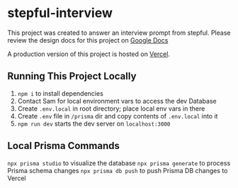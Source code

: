 # stepful-interview
This project was created to answer an interview prompt from stepful.
Please review the design docs for this project on [Google Docs](https://docs.google.com/document/d/1r2ESS_8K9tZPctrYzaRY1wmNk0qpziVGsWimzWetlh0/edit?usp=sharing)

A production version of this project is hosted on [Vercel](https://stepful-interview-git-main-sammantha1.vercel.app/).

## Running This Project Locally
1. `npm i` to install dependencies
2. Contact Sam for local environment vars to access the dev Database
3. Create `.env.local` in root directory; place local env vars in there
4. Create `.env` file in `/prisma` dir and copy contents of `.env.local` into it
5. `npm run dev` starts the dev server on `localhost:3000`

## Local Prisma Commands
`npx prisma studio` to visualize the database
`npx prisma generate` to process Prisma schema changes
`npx prisma db push` to push Prisma DB changes to Vercel